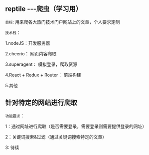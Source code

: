 reptile ---爬虫（学习用）
------------------

`目标`: 用来爬各大热门技术门户网站上的文章，个人要求定制

`技术栈`：

1.nodeJS：开发服务器

2.cheerio： 网页内容爬取

3.superagent： 模拟登录，爬取资源

4.React + Redux + Router： 前端构建

5.其他

针对特定的网站进行爬取
-----------

`功能要求`：

1：通过网址进行爬取（是否需要登录，需要登录则需要提供登录的网址）

2：关键词搜索&过滤（通过关键词搜索特定的文章）

3: 待续
